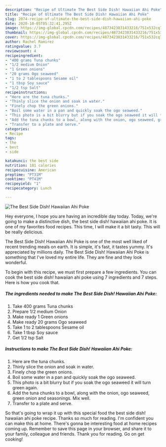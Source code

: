 ```yaml
---
description: "Recipe of Ultimate The Best Side Dish! Hawaiian Ahi Poke"
title: "Recipe of Ultimate The Best Side Dish! Hawaiian Ahi Poke"
slug: 2074-recipe-of-ultimate-the-best-side-dish-hawaiian-ahi-poke
date: 2020-10-05T05:32:41.295Z
image: https://img-global.cpcdn.com/recipes/4873423831433216/751x532cq70/the-best-side-dish-hawaiian-ahi-poke-recipe-main-photo.jpg
thumbnail: https://img-global.cpcdn.com/recipes/4873423831433216/751x532cq70/the-best-side-dish-hawaiian-ahi-poke-recipe-main-photo.jpg
cover: https://img-global.cpcdn.com/recipes/4873423831433216/751x532cq70/the-best-side-dish-hawaiian-ahi-poke-recipe-main-photo.jpg
author: Rachel Ramirez
ratingvalue: 3.7
reviewcount: 4
recipeingredient:
- "400 grams Tuna chunks"
- "1/2 medium Onion"
- "1 Green onions"
- "20 grams Ogo seaweed"
- "1 to 2 tablespoons Sesame oil"
- "1 tbsp Soy sauce"
- "1/2 tsp Salt"
recipeinstructions:
- "Here are the tuna chunks."
- "Thinly slice the onion and soak in water."
- "Finely chop the green onions."
- "Boil some water in a pan and quickly soak the ogo seaweed."
- "This photo is a bit blurry but if you soak the ogo seaweed it will turn green again."
- "Add the tuna chunks to a bowl, along with the onion, ogo seaweed, green onion and seasonings. Mix well."
- "Transfer to a plate and serve."
categories:
- Recipe
tags:
- the
- best
- side

katakunci: the best side 
nutrition: 181 calories
recipecuisine: American
preptime: "PT31M"
cooktime: "PT41M"
recipeyield: "1"
recipecategory: Lunch

---
```



![The Best Side Dish! Hawaiian Ahi Poke](https://img-global.cpcdn.com/recipes/4873423831433216/751x532cq70/the-best-side-dish-hawaiian-ahi-poke-recipe-main-photo.jpg)

Hey everyone, I hope you are having an incredible day today. Today, we're going to make a distinctive dish, the best side dish! hawaiian ahi poke. It is one of my favorites food recipes. This time, I will make it a bit tasty. This will be really delicious.



The Best Side Dish! Hawaiian Ahi Poke is one of the most well liked of recent trending meals on earth. It is simple, it's fast, it tastes yummy. It's appreciated by millions daily. The Best Side Dish! Hawaiian Ahi Poke is something that I've loved my entire life. They are fine and they look wonderful.


To begin with this recipe, we must first prepare a few ingredients. You can cook the best side dish! hawaiian ahi poke using 7 ingredients and 7 steps. Here is how you cook that.

<!--inarticleads1-->

##### The ingredients needed to make The Best Side Dish! Hawaiian Ahi Poke:

1. Take 400 grams Tuna chunks
1. Prepare 1/2 medium Onion
1. Make ready 1 Green onions
1. Make ready 20 grams Ogo seaweed
1. Take 1 to 2 tablespoons Sesame oil
1. Take 1 tbsp Soy sauce
1. Get 1/2 tsp Salt




<!--inarticleads2-->

##### Instructions to make The Best Side Dish! Hawaiian Ahi Poke:

1. Here are the tuna chunks.
1. Thinly slice the onion and soak in water.
1. Finely chop the green onions.
1. Boil some water in a pan and quickly soak the ogo seaweed.
1. This photo is a bit blurry but if you soak the ogo seaweed it will turn green again.
1. Add the tuna chunks to a bowl, along with the onion, ogo seaweed, green onion and seasonings. Mix well.
1. Transfer to a plate and serve.




So that's going to wrap it up with this special food the best side dish! hawaiian ahi poke recipe. Thanks so much for reading. I'm confident you can make this at home. There's gonna be interesting food at home recipes coming up. Remember to save this page in your browser, and share it to your family, colleague and friends. Thank you for reading. Go on get cooking!
